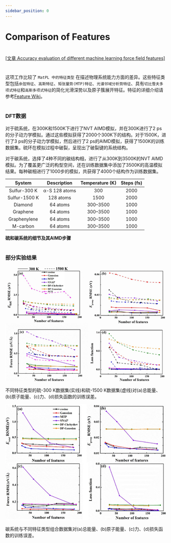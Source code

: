 ```yaml
---
sidebar_position: 0
---
```


# Comparison of Features

#
[[文章 Accuracy evaluation of different machine learning force field features]](https://iopscience.iop.org/article/10.1088/1367-2630/acf2bb/pdf)

#
这项工作比较了 `MatPL 中的特征类型` 在描述物理系统能力方面的差异。这些特征类型包括`余弦特征`、`高斯特征`、`矩张量势(MTP)特征`、`光谱邻域分析势特征`、具有`切比雪夫多项式特征`和`高斯多项式特征`的简化光滑深势以及原子簇展开特征。特征的详细介绍请参考[Feature Wiki](../models/nn/README.md)。

#
### DFT数据

对于硫系统，在300K和1500K下进行了NVT AIMD模拟，并在300K进行了2 ps的分子动力学模拟。通过这些模拟获得了2000个300K下的结构。对于1500K，进行了3 ps的分子动力学模拟，然后进行了2 ps的AIMD模拟，获得了1500K的训练数据集。硫环在模拟过程中破裂，呈现出了破裂键的系统结构。

对于碳系统，选择了4种不同的碳结构相，进行了从300K到3500K的NVT AIMD模拟。为了覆盖更广泛的构型空间，还在训练数据集中添加了3500K的高温模拟结果。每种碳相进行了1000步的模拟，共获得了4000个结构作为训练数据集。

|    System     | Description   | Temperature (K) | Steps (fs) |
|:-------------:|:-------------:|:----------------:|:----------:|
|  Sulfur-300 K | α-S 128 atoms |        300       |    2000    |
| Sulfur-1500 K |   128 atoms   |       1500       |    2000    |
|    Diamond    |    64 atoms   |      300–3500    |    1000    |
|   Graphene    |    64 atoms   |      300–3500    |    1000    |
|  Graphenylene |    64 atoms   |      300–3500    |    1000    |
|    M-carbon   |    64 atoms   |      300–3500    |    1000    |

 **硫和碳系统的细节及其AIMD步骤**
#
 ### 部分实验结果

![proportion_time](./pictures/exp_1_e_f_loss.png)

不同特征类型的硫-300 K数据集(实线)和硫-1500 K数据集(虚线)对(a)总能量、(b)原子能量、(c)力、(d)损失函数的训练误差。


<!-- ![proportion_time](./pictures/exp_1_e_f_loss_2.png)

硫-300 K和硫-1500 K组合数据集和不同特征类型对(a)总能量、(b)原子能量、(c)力、(d)损失函数的训练误差。 -->


![proportion_time](./pictures/exp_1_e_f_loss_3.png)

碳系统与不同特征类型组合数据集对(a)总能量、(b)原子能量、(c)力、(d)损失函数的训练误差。